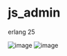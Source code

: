﻿# js_admin


erlang 25



![image](https://github.com/msfm2018/js_admin/main/11.png)
![image](https://github.com/msfm2018/js_admin/main/22.png)
